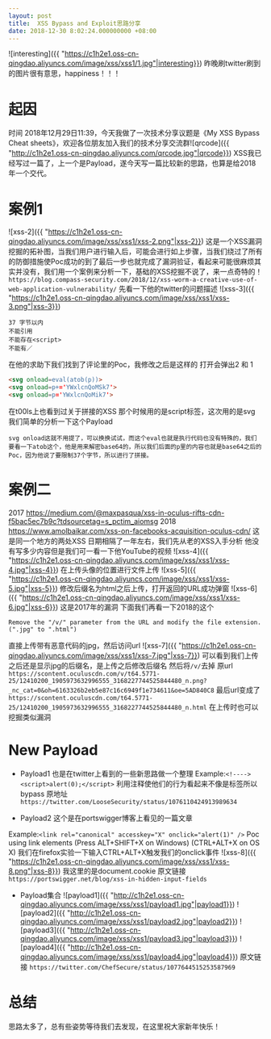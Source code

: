 ```yaml
---
layout: post
title:  XSS Bypass and Exploit思路分享
date: 2018-12-30 8:02:24.000000000 +08:00
---
```


![interesting]({{ "https://c1h2e1.oss-cn-qingdao.aliyuncs.com/image/xss/xss1/1.jpg"|interesting}})
昨晚刷twitter刷到的图片很有意思，happiness！！！
#	起因
时间 2018年12月29日11:39，今天我做了一次技术分享议题是《My XSS Bypass Cheat sheets》，欢迎各位朋友加入我们的技术分享交流群![qrcode]({{ "http://c1h2e1.oss-cn-qingdao.aliyuncs.com/qrcode.jpg"|qrcode}})
XSS我已经写过一篇了，上一个是Payload，遂今天写一篇比较新的思路，也算是给2018年一个交代。

#	案例1
![xss-2]({{ "https://c1h2e1.oss-cn-qingdao.aliyuncs.com/image/xss/xss1/xss-2.png"|xss-2}})
这是一个XSS漏洞挖掘的拓补图，当我们用户进行输入后，可能会进行如上步骤，当我们绕过了所有的防御措施使Poc成功的到了最后一步也就完成了漏洞验证，看起来可能很麻烦其实并没有，我们用一个案例来分析一下，基础的XSS挖掘不说了，来一点奇特的！
`https://blog.compass-security.com/2018/12/xss-worm-a-creative-use-of-web-application-vulnerability/`
先看一下他的twitter的问题描述
![xss-3]({{ "https://c1h2e1.oss-cn-qingdao.aliyuncs.com/image/xss/xss1/xss-3.png"|xss-3}})

```
37 字节以内
不能引用
不能存在<script>
不能有／
```
在他的求助下我们找到了评论里的Poc，我修改之后是这样的 打开会弹出2 和 1
```html
<svg onload=eval(atob(p))>
<svg onload=p+='YWxlcnQoMSk7'>
<svg onload=p='YWxlcnQoMik7'>
```
在t00ls上也看到过关于拼接的XSS 那个时候用的是script标签，这次用的是svg
我们简单的分析一下这个Payload
```
svg onload这就不用提了，可以换换试试，而这个eval也就是执行代码也没有特殊的，我们要看一下atob这个，他是用来解密base64的，所以我们后面的p里的内容也就是base64之后的Poc，因为他说了要限制37个字节，所以进行了拼接。
```
# 案例二
2017
https://medium.com/@maxpasqua/xss-in-oculus-rifts-cdn-f5bac5ec7b9c?tdsourcetag=s_pctim_aiomsg
2018
https://www.amolbaikar.com/xss-on-facebooks-acquisition-oculus-cdn/
这是同一个地方的两处XSS 日期相隔了一年左右，我们先从老的XSS入手分析
他没有写多少内容但是我们可一看一下他YouTube的视频
![xss-4]({{ "https://c1h2e1.oss-cn-qingdao.aliyuncs.com/image/xss/xss1/xss-4.jpg"|xss-4}})
在上传头像的位置进行文件上传
![xss-5]({{ "https://c1h2e1.oss-cn-qingdao.aliyuncs.com/image/xss/xss1/xss-5.jpg"|xss-5}})
修改后缀名为html之后上传，打开返回的URL成功弹窗
![xss-6]({{ "https://c1h2e1.oss-cn-qingdao.aliyuncs.com/image/xss/xss1/xss-6.jpg"|xss-6}})
这是2017年的漏洞
下面我们再看一下2018的这个
```
Remove the "/v/" parameter from the URL and modify the file extension. (".jpg" to ".html")
```
直接上传带有恶意代码的jpg，然后访问url
![xss-7]({{ "https://c1h2e1.oss-cn-qingdao.aliyuncs.com/image/xss/xss1/xss-7.jpg"|xss-7}})
可以看到我们上传之后还是显示jpg的后缀名，是上传之后修改后缀名
然后将`/v/`去掉
原url
`https://scontent.oculuscdn.com/v/t64.5771-25/12410200_1905973632996555_3168227744525844480_n.png?_nc_cat=0&oh=6163326b2eb5e87c16c6949f1e734611&oe=5AD840C8`
最后url变成了
`https://scontent.oculuscdn.com/t64.5771-25/12410200_1905973632996555_3168227744525844480_n.html`
在上传时也可以挖掘类似漏洞

# New Payload
- Payload1
也是在twitter上看到的一些新思路做一个整理
Example:`<!----><script>alert(0);</script>`
利用注释使他们的行为看起来不像是标签所以bypass 原地址
`https://twitter.com/LooseSecurity/status/1076110424913989634`

- Payload2
这个是在portswigger博客上看见的一篇文章

Example:`<link rel="canonical" accesskey="X" onclick="alert(1)" />`
Poc using link elements (Press ALT+SHIFT+X on Windows) (CTRL+ALT+X on OS X)
我们在firefox实验一下输入CTRL+ALT+X触发我们的onclick事件
![xss-8]({{ "https://c1h2e1.oss-cn-qingdao.aliyuncs.com/image/xss/xss1/xss-8.png"|xss-8}})
我这里的是document.cookie
原文链接
`https://portswigger.net/blog/xss-in-hidden-input-fields`
- Payload集合
![payload1]({{ "http://c1h2e1.oss-cn-qingdao.aliyuncs.com/image/xss/xss1/payload1.jpg"|payload1}})
![payload2]({{ "http://c1h2e1.oss-cn-qingdao.aliyuncs.com/image/xss/xss1/payload2.jpg"|payload2}})
![payload3]({{ "http://c1h2e1.oss-cn-qingdao.aliyuncs.com/image/xss/xss1/payload3.jpg"|payload3}})
![payload4]({{ "http://c1h2e1.oss-cn-qingdao.aliyuncs.com/image/xss/xss1/payload4.jpg"|payload4}})
原文链接
`https://twitter.com/ChefSecure/status/1077644515253587969`


# 总结
思路太多了，总有些姿势等待我们去发现，在这里祝大家新年快乐！
